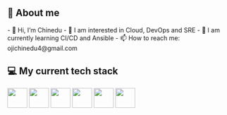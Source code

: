 <h2> 🧐 About me </h2>
- 👋 Hi, I’m Chinedu
- 🤔 I am interested in Cloud, DevOps and SRE
- 🌱 I am currently learning CI/CD and Ansible
- 📫 How to reach me: ojichinedu4@gmail.com

<h2>💻 My current tech stack </h2>
<p>
<img src="https://cdn.jsdelivr.net/gh/devicons/devicon/icons/git/git-original.svg" height="45" width="45" />
<img src="https://cdn.jsdelivr.net/gh/devicons/devicon/icons/linux/linux-original.svg" height="45" width="45" />
<img src="https://cdn.jsdelivr.net/gh/devicons/devicon/icons/amazonwebservices/amazonwebservices-original.svg" height="45" width="45"/>
<img src="https://cdn.jsdelivr.net/gh/devicons/devicon/icons/docker/docker-original.svg" height="45" width="45" />
<img src="https://cdn.jsdelivr.net/gh/devicons/devicon/icons/kubernetes/kubernetes-plain.svg" height="45" width="45" />
<img src="https://cdn.jsdelivr.net/gh/devicons/devicon/icons/jenkins/jenkins-original.svg" height="45" width="45" />
</p>



